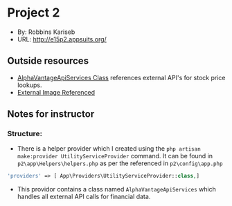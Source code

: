 # Project 2

- By: Robbins Kariseb
- URL: <http://e15p2.appsuits.org/>

## Outside resources

- [AlphaVantageApiServices Class](https://www.alphavantage.co/) references external API's for stock price lookups.
- [External Image Referenced]([https://www.indiamart.com/proddetail/jackpot-tips-stocks-and-mcx-21866852073.html](https://www.indiamart.com/proddetail/jackpot-tips-stocks-and-mcx-21866852073.html))

## Notes for instructor

### Structure:

- There is a helper provider which I created using the `php artisan make:provider UtilityServiceProvider` command. It can be found in `p2\app\Helpers\helpers.php` as per the referenced in `p2\config\app.php` 
```php 
'providers' => [ App\Providers\UtilityServiceProvider::class,]
``` 
- This providor contains a class named `AlphaVantageApiServices` which handles all external API calls for financial data.

